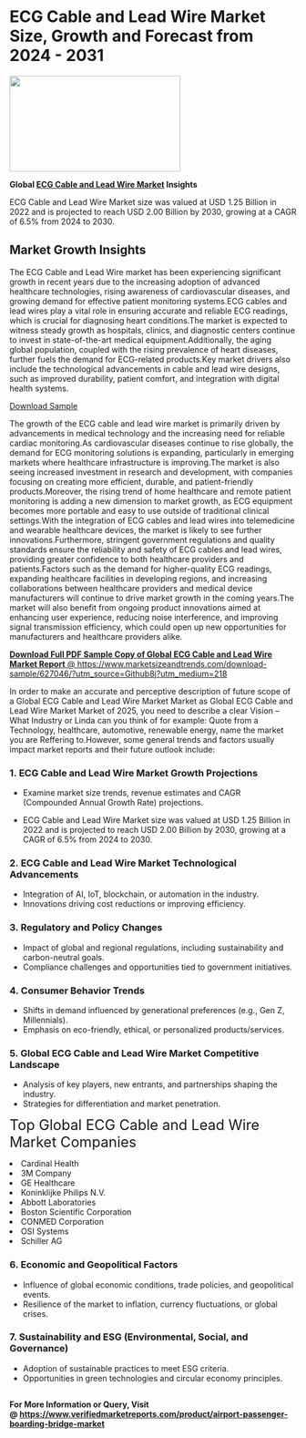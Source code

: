 <H1>ECG Cable and Lead Wire Market Size, Growth and Forecast from 2024 - 2031</H1><img class="aligncenter size-medium wp-image-584254" src="https://thirdeyenews.in/wp-content/uploads/2024/09/Global-Market-Research-300x168.jpeg" alt="" width="300" height="168" /><p><strong>Global&nbsp;<a href="https://www.marketsizeandtrends.com/download-sample/627046/?utm_source=Github8j?utm_medium=218">ECG Cable and Lead Wire Market</a> Insights</strong></p><p>ECG Cable and Lead Wire Market size was valued at USD 1.25 Billion in 2022 and is projected to reach USD 2.00 Billion by 2030, growing at a CAGR of 6.5% from 2024 to 2030.</p><p><h2>Market Growth Insights</h2> <p>The ECG Cable and Lead Wire market has been experiencing significant growth in recent years due to the increasing adoption of advanced healthcare technologies, rising awareness of cardiovascular diseases, and growing demand for effective patient monitoring systems.ECG cables and lead wires play a vital role in ensuring accurate and reliable ECG readings, which is crucial for diagnosing heart conditions.The market is expected to witness steady growth as hospitals, clinics, and diagnostic centers continue to invest in state-of-the-art medical equipment.Additionally, the aging global population, coupled with the rising prevalence of heart diseases, further fuels the demand for ECG-related products.Key market drivers also include the technological advancements in cable and lead wire designs, such as improved durability, patient comfort, and integration with digital health systems.</p> <p><a href="#download-sample">Download Sample</a></p> <p>The growth of the ECG cable and lead wire market is primarily driven by advancements in medical technology and the increasing need for reliable cardiac monitoring.As cardiovascular diseases continue to rise globally, the demand for ECG monitoring solutions is expanding, particularly in emerging markets where healthcare infrastructure is improving.The market is also seeing increased investment in research and development, with companies focusing on creating more efficient, durable, and patient-friendly products.Moreover, the rising trend of home healthcare and remote patient monitoring is adding a new dimension to market growth, as ECG equipment becomes more portable and easy to use outside of traditional clinical settings.With the integration of ECG cables and lead wires into telemedicine and wearable healthcare devices, the market is likely to see further innovations.Furthermore, stringent government regulations and quality standards ensure the reliability and safety of ECG cables and lead wires, providing greater confidence to both healthcare providers and patients.Factors such as the demand for higher-quality ECG readings, expanding healthcare facilities in developing regions, and increasing collaborations between healthcare providers and medical device manufacturers will continue to drive market growth in the coming years.The market will also benefit from ongoing product innovations aimed at enhancing user experience, reducing noise interference, and improving signal transmission efficiency, which could open up new opportunities for manufacturers and healthcare providers alike.</p> <p><a href="#get-more"></p><p><span class=""><strong>Download Full PDF Sample Copy of Global ECG Cable and Lead Wire Market Report</strong> @ <a href="https://www.marketsizeandtrends.com/download-sample/627046/?utm_source=Github8j?utm_medium=218" target="_blank">https://www.marketsizeandtrends.com/download-sample/627046/?utm_source=Github8j?utm_medium=218</a></span></p><p>In order to make an accurate and perceptive description of future scope of a Global&nbsp;ECG Cable and Lead Wire Market Market as Global&nbsp;ECG Cable and Lead Wire Market Market of 2025, you need to describe a clear Vision &ndash; What Industry or Linda can you think of for example: Quote from a Technology, healthcare, automotive, renewable energy, name the market you are Reffering to.However, some general trends and factors usually impact market reports and their future outlook include:</p><h3>1.&nbsp;<strong>ECG Cable and Lead Wire Market Growth Projections</strong></h3><ul><li>Examine market size trends, revenue estimates and CAGR (Compounded Annual Growth Rate) projections.</li><li><p>ECG Cable and Lead Wire Market size was valued at USD 1.25 Billion in 2022 and is projected to reach USD 2.00 Billion by 2030, growing at a CAGR of 6.5% from 2024 to 2030.</p></li></ul><h3>2.&nbsp;<strong>ECG Cable and Lead Wire Market Technological Advancements</strong></h3><ul><li>Integration of AI, IoT, blockchain, or automation in the industry.</li><li>Innovations driving cost reductions or improving efficiency.</li></ul><h3>3.&nbsp;<strong>Regulatory and Policy Changes</strong></h3><ul><li>Impact of global and regional regulations, including sustainability and carbon-neutral goals.</li><li>Compliance challenges and opportunities tied to government initiatives.</li></ul><h3>4.&nbsp;<strong>Consumer Behavior Trends</strong></h3><ul><li>Shifts in demand influenced by generational preferences (e.g., Gen Z, Millennials).</li><li>Emphasis on eco-friendly, ethical, or personalized products/services.</li></ul><h3>5.&nbsp;<strong>Global ECG Cable and Lead Wire Market Competitive Landscape</strong></h3><ul><li>Analysis of key players, new entrants, and partnerships shaping the industry.</li><li>Strategies for differentiation and market penetration.</li></ul><p data-pm-slice="1 1 []"><span style="color: inherit; font-family: inherit; font-size: 25px;">Top Global ECG Cable and Lead Wire Market Companies</span></p><div class="" data-test-id=""><p><li>Cardinal Health</li><li> 3M Company</li><li> GE Healthcare</li><li> Koninklijke Philips N.V.</li><li> Abbott Laboratories</li><li> Boston Scientific Corporation</li><li> CONMED Corporation</li><li> OSI Systems</li><li> Schiller AG</li></p></div><h3>6.&nbsp;<strong>Economic and Geopolitical Factors</strong></h3><ul><li>Influence of global economic conditions, trade policies, and geopolitical events.</li><li>Resilience of the market to inflation, currency fluctuations, or global crises.</li></ul><h3>7.&nbsp;<strong>Sustainability and ESG (Environmental, Social, and Governance)</strong></h3><ul><li>Adoption of sustainable practices to meet ESG criteria.</li><li>Opportunities in green technologies and circular economy principles.</li></ul><h2><strong style="font-size: 14px;">For More Information or Query, Visit @&nbsp;</strong><a style="background-color: #ffffff; font-size: 14px;" href="https://www.marketsizeandtrends.com/report/ecg-cable-and-lead-wire-market/" target="_blank">https://www.verifiedmarketreports.com/product/airport-passenger-boarding-bridge-market</a></h2>